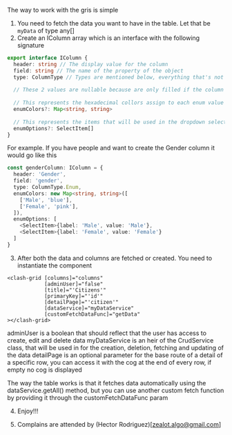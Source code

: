 The way to work with the gris is simple
1. You need to fetch the data you want to have in the table. Let that be `myData` of type any[]
2. Create an IColumn array which is an interface with the following signature

```typescript
export interface IColumn {
  header: string // The display value for the column
  field: string // The name of the property of the object
  type: ColumnType // Types are mentioned below, everything that's not an Enum, Image or Boolean is just General
  
  // These 2 values are nullable because are only filled if the column is of enum type
  
  // This represents the hexadecimal collors assign to each enum value
  enumColors?: Map<string, string>
  
  // This represents the items that will be used in the dropdown selection list for the filtering
  enumOptions?: SelectItem[]
}
```

For example. If you have people and want to create the Gender column it would go like this

```typescript
const genderColumn: IColumn = {
  header: 'Gender',
  field: 'gender',
  type: ColumnType.Enum,
  enumColors: new Map<string, string>([
    ['Male', 'blue'],
    ['Female', 'pink'],
  ]),
  enumOptions: [
    <SelectItem>{label: 'Male', value: 'Male'},
    <SelectItem>{label: 'Female', value: 'Female'}
  ]
}
```

3. After both the data and columns are fetched or created. You need to instantiate the component

```angular2html
<clash-grid [columns]="columns"
            [adminUser]="false"
            [title]="'Citizens'"
            [primaryKey]="'id'"
            [detailPage]="'citizen'"
            [dataService]="myDataService"
            [customFetchDataFunc]="getData"
></clash-grid>

```

adminUser is a boolean that should reflect that the user has access to create, edit and delete data
myDataService is an heir of the CrudService<T> class, that will be used in for the creation, deletion, fetching and updating of the data
detailPage is an optional parameter for the base route of a detail of a specific row, you can access it with the cog at the end of every row, if empty no cog is displayed

The way the table works is that it fetches data automatically using the dataService.getAll() method, but you can use another custom fetch function by providing it through the customFetchDataFunc param

4. Enjoy!!!

5. Complains are attended by (Hector Rodriguez)[zealot.algo@gmail.com]

